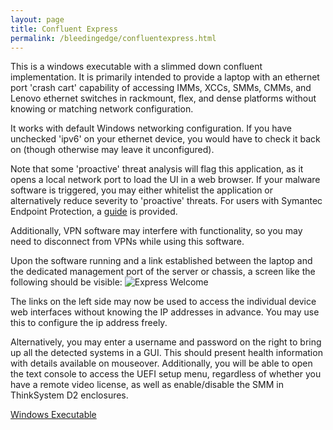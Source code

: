 ```yaml
---
layout: page
title: Confluent Express
permalink: /bleedingedge/confluentexpress.html
---
```


This is a windows executable with a slimmed down confluent implementation.  It
is primarily intended to provide a laptop with an ethernet port 'crash cart' 
capability of accessing IMMs, XCCs, SMMs, CMMs, and Lenovo ethernet switches in rackmount, flex, and dense platforms without knowing or matching network configuration.

It works with default Windows networking configuration.  If you have unchecked 'ipv6' on your ethernet device, you would have to check it back on (though otherwise may leave it unconfigured).

Note that some 'proactive' threat analysis will flag this application, as it opens a local network port to load the UI in a web browser.  If your malware software is triggered, you may either whitelist the application or alternatively reduce severity to 'proactive' threats.  For users with Symantec Endpoint Protection, a [guide]({{site.baseurl}}/bleedingedge/symantecguide.html) is provided.

Additionally, VPN software may interfere with functionality, so you may need
to disconnect from VPNs while using this software.

Upon the software running and a link established between the laptop and the
dedicated management port of the server or chassis, a screen like the following
should be visible:
![Express Welcome]({{site.baseurl}}/assets/0welcomescreen.png)

The links on the left side may now be used to access the individual device
web interfaces without knowing the IP addresses in advance.  You may use this
to configure the ip address freely.

Alternatively, you may enter a username and password on the right to bring up all the detected systems in a GUI.  This should present health information with
details available on mouseover.  Additionally, you will be able to open the text console to access the UEFI setup menu, regardless of whether you have a remote
video license, as well as enable/disable the SMM in ThinkSystem D2 enclosures.

[Windows Executable]({{site.baseurl}}/assets/confluentexpress-0.70.zip)

